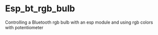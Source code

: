 # Esp_bt_rgb_bulb
Controlling a Bluetooth rgb bulb with an esp module and using rgb colors with potentiometer
